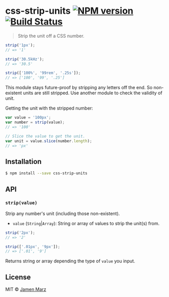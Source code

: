 # css-strip-units [![NPM version](https://badge.fury.io/js/css-strip-units.svg)](https://npmjs.org/package/css-strip-units) [![Build Status](https://travis-ci.org/jamen/css-strip-units.svg?branch=master)](https://travis-ci.org/jamen/css-strip-units)

> Strip the unit off a CSS number.

```js
strip('1px');
// => '1'

strip('30.5kHz');
// => '30.5'

strip(['100%', '99rem', '.25s']);
// => ['100', '99', '.25']
```

This module stays future-proof by stripping any letters off the end.  So non-existent units are still stripped.  Use another module to check the validity of unit.

Getting the unit with the stripped number:

```javascript
var value = '100px';
var number = strip(value);
// => '100'

// Slice the value to get the unit.
var unit = value.slice(number.length);
// => 'px'
```

## Installation

```sh
$ npm install --save css-strip-units
```

## API

### `strip(value)`

Strip any number's unit (including those non-existent).

 - `value` (`String`|`Array`): String or array of values to strip the unit(s) from.

```javascript
strip('2px');
// => '2'

strip(['.01px', '9px']);
// => ['.01', '9']
```

Returns string or array depending the type of `value` you input.

## License

MIT © [Jamen Marz](https://github.com/jamen)
